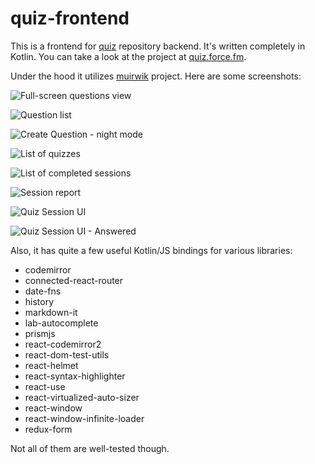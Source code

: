 # quiz-frontend

This is a frontend for [quiz](https://github.com/night-crawler/quiz) repository backend. It's written completely in Kotlin.
You can take a look at the project at [quiz.force.fm](https://quiz.force.fm/).

Under the hood it utilizes [muirwik](https://github.com/cfnz/muirwik) project. Here are some screenshots:

![Full-screen questions view](https://user-images.githubusercontent.com/1235203/81095699-10a84a00-8f0e-11ea-81d5-db0377c266af.png)

![Question list](https://user-images.githubusercontent.com/1235203/81095863-44836f80-8f0e-11ea-99cd-718b6b90f564.png)

![Create Question - night mode](https://user-images.githubusercontent.com/1235203/81096066-8b716500-8f0e-11ea-83eb-37d9b0429558.png)

![List of quizzes](https://user-images.githubusercontent.com/1235203/81096179-b0fe6e80-8f0e-11ea-85da-16335f723585.png)

![List of completed sessions](https://user-images.githubusercontent.com/1235203/81096236-c378a800-8f0e-11ea-85fc-3c883a6ff89a.png)

![Session report](https://user-images.githubusercontent.com/1235203/81096289-d2f7f100-8f0e-11ea-9b2d-0d2a57b3d526.png)

![Quiz Session UI](https://user-images.githubusercontent.com/1235203/81096362-e99e4800-8f0e-11ea-9809-4a7832f7ab69.png)

![Quiz Session UI - Answered](https://user-images.githubusercontent.com/1235203/81096405-fc188180-8f0e-11ea-800e-3ba3662fe3c2.png)


Also, it has quite a few useful Kotlin/JS bindings for various libraries:
  - codemirror
  - connected-react-router
  - date-fns
  - history
  - markdown-it
  - lab-autocomplete
  - prismjs
  - react-codemirror2
  - react-dom-test-utils
  - react-helmet
  - react-syntax-highlighter
  - react-use
  - react-virtualized-auto-sizer
  - react-window
  - react-window-infinite-loader
  - redux-form
  
Not all of them are well-tested though.
